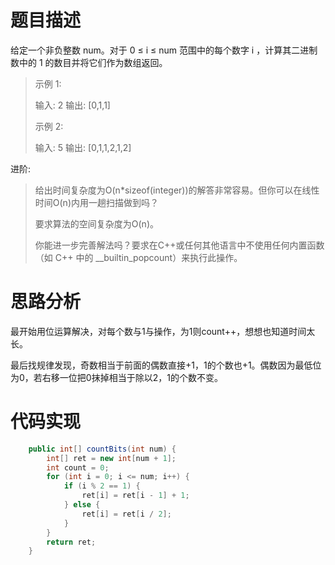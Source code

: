 # 题目描述
给定一个非负整数 num。对于 0 ≤ i ≤ num 范围中的每个数字 i ，计算其二进制数中的 1 的数目并将它们作为数组返回。

> 示例 1:
> 
> 输入: 2
> 输出: [0,1,1]
> 
> 示例 2:
> 
> 输入: 5
> 输出: [0,1,1,2,1,2]

进阶:
> 
> 给出时间复杂度为O(n*sizeof(integer))的解答非常容易。但你可以在线性时间O(n)内用一趟扫描做到吗？
> 
> 要求算法的空间复杂度为O(n)。
> 
> 你能进一步完善解法吗？要求在C++或任何其他语言中不使用任何内置函数（如 C++ 中的 __builtin_popcount）来执行此操作。
 
# 思路分析
最开始用位运算解决，对每个数与1与操作，为1则count++，想想也知道时间太长。

最后找规律发现，奇数相当于前面的偶数直接+1，1的个数也+1。偶数因为最低位为0，若右移一位把0抹掉相当于除以2，1的个数不变。
# 代码实现
```java
    public int[] countBits(int num) {
        int[] ret = new int[num + 1];
        int count = 0;
        for (int i = 0; i <= num; i++) {
            if (i % 2 == 1) {
                ret[i] = ret[i - 1] + 1;
            } else {
                ret[i] = ret[i / 2];
            }
        }
        return ret;
    }
    
```